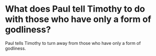 # What does Paul tell Timothy to do with those who have only a form of godliness?

Paul tells Timothy to turn away from those who have only a form of godliness.
